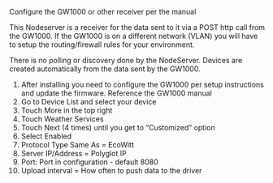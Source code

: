 Configure the GW1000 or other receiver per the manual

This Nodeserver is a receiver for the data sent to it via a POST
http call from the GW1000.  If the GW1000 is on a different network (VLAN)
you will have to setup the routing/firewall rules for your environment.

There is no polling or discovery done by the NodeServer.  Devices are created
automatically from the data sent by the GW1000.
1. After installing you need to configure the GW1000 per setup instructions and update the firmware.  Reference the GW1000 manual
2. Go to Device List and select your device
3. Touch More in the top right
4. Touch Weather Services
5. Touch Next (4 times) until you get to “Customized” option
6. Select Enabled
7. Protocol Type Same As = EcoWitt
8. Server IP/Address = Polyglot IP
9. Port: Port in configuration - default 8080
10. Upload interval = How often to push data to the driver
